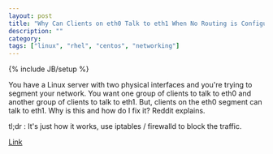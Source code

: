 ```yaml
---
layout: post
title: "Why Can Clients on eth0 Talk to eth1 When No Routing is Configured?"
description: ""
category: 
tags: ["linux", "rhel", "centos", "networking"]
---
```

{% include JB/setup %}

You have a Linux server with two physical interfaces and you're trying to segment your network.  You want one group of clients to talk to eth0 and another group of clients to talk to eth1.  But, clients on the eth0 segment can talk to eth1.  Why is this and how do I fix it?  Reddit explains.

tl;dr : It's just how it works, use iptables / firewalld to block the traffic.

[Link](https://www.reddit.com/r/linuxadmin/comments/2abbh6/clients_on_eth1_can_connect_to_the_address_of/)